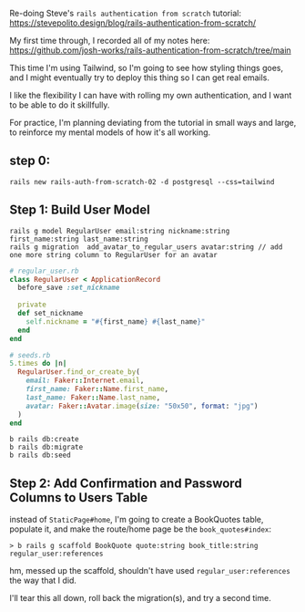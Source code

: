 Re-doing Steve's `rails authentication from scratch` tutorial: https://stevepolito.design/blog/rails-authentication-from-scratch/

My first time through, I recorded all of my notes here: https://github.com/josh-works/rails-authentication-from-scratch/tree/main

This time I'm using Tailwind, so I'm going to see how styling things goes, and I might eventually try to deploy this thing so I can get real emails.

I like the flexibility I can have with rolling my own authentication, and I want to be able to do it skillfully.

For practice, I'm planning deviating from the tutorial in small ways and large, to reinforce my mental models of how it's all working.

## step 0: 

```
rails new rails-auth-from-scratch-02 -d postgresql --css=tailwind
```


## Step 1: Build User Model

```
rails g model RegularUser email:string nickname:string first_name:string last_name:string
rails g migration  add_avatar_to_regular_users avatar:string // add one more string column to RegularUser for an avatar
```

```ruby
# regular_user.rb
class RegularUser < ApplicationRecord
  before_save :set_nickname
  
  private 
  def set_nickname
    self.nickname = "#{first_name} #{last_name}"
  end
end
```

```ruby
# seeds.rb
5.times do |n|
  RegularUser.find_or_create_by(
    email: Faker::Internet.email,
    first_name: Faker::Name.first_name,
    last_name: Faker::Name.last_name,
    avatar: Faker::Avatar.image(size: "50x50", format: "jpg")
  )
end
```

```
b rails db:create
b rails db:migrate
b rails db:seed
```

## Step 2: Add Confirmation and Password Columns to Users Table

instead of `StaticPage#home`, I'm going to create a BookQuotes table, populate it, and make the route/home page be the `book_quotes#index`:

```
> b rails g scaffold BookQuote quote:string book_title:string regular_user:references
```

hm, messed up the scaffold, shouldn't have used  `regular_user:references` the way that I did. 

I'll tear this all down, roll back the migration(s), and try a second time. 


